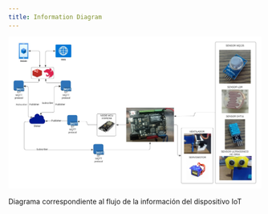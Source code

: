```yaml
---
title: Information Diagram
---
```


![Ventilador correspondiente al sistema de ventilacion](./images/diagrama.jpeg)

Diagrama correspondiente al flujo de la información del dispositivo IoT

